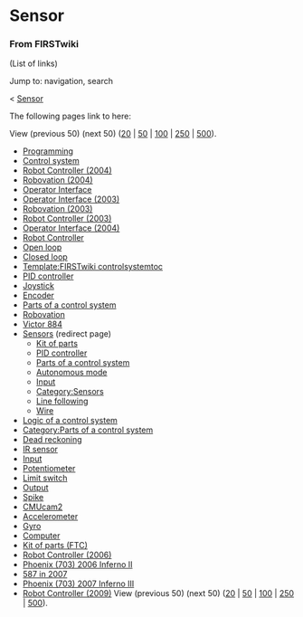 # Sensor

### From FIRSTwiki

(List of links)

Jump to: navigation, search

&lt; [Sensor](/index.php?title=Sensor&redirect=no "Sensor" )  

The following pages link to here:

View (previous 50) (next 50)
([20](/index.php?title=Special:Whatlinkshere/Sensor&limit=20&from=0
"Special:Whatlinkshere/Sensor" ) |
[50](/index.php?title=Special:Whatlinkshere/Sensor&limit=50&from=0
"Special:Whatlinkshere/Sensor" ) |
[100](/index.php?title=Special:Whatlinkshere/Sensor&limit=100&from=0
"Special:Whatlinkshere/Sensor" ) |
[250](/index.php?title=Special:Whatlinkshere/Sensor&limit=250&from=0
"Special:Whatlinkshere/Sensor" ) |
[500](/index.php?title=Special:Whatlinkshere/Sensor&limit=500&from=0
"Special:Whatlinkshere/Sensor" )).

  * [Programming](Programming "Programming" )
  * [Control system](Control_system "Control system" )
  * [Robot Controller (2004)](Robot_Controller_%282004%29 "Robot Controller \(2004\)" )
  * [Robovation (2004)](Robovation_%282004%29 "Robovation \(2004\)" )
  * [Operator Interface](operator-interface)
  * [Operator Interface (2003)](Operator_Interface_%282003%29 "Operator Interface \(2003\)" )
  * [Robovation (2003)](Robovation_%282003%29 "Robovation \(2003\)" )
  * [Robot Controller (2003)](Robot_Controller_%282003%29 "Robot Controller \(2003\)" )
  * [Operator Interface (2004)](Operator_Interface_%282004%29 "Operator Interface \(2004\)" )
  * [Robot Controller](robot-controller)
  * [Open loop](Open_loop "Open loop" )
  * [Closed loop](Closed_loop "Closed loop" )
  * [Template:FIRSTwiki controlsystemtoc](Template:FIRSTwiki_controlsystemtoc "Template:FIRSTwiki controlsystemtoc" )
  * [PID controller](PID_controller "PID controller" )
  * [Joystick](joystick)
  * [Encoder](Encoder "Encoder" )
  * [Parts of a control system](Parts_of_a_control_system "Parts of a control system" )
  * [Robovation](robovation)
  * [Victor 884](victor-884)
  * [Sensors](/index.php?title=Sensors&redirect=no "Sensors" ) (redirect page) 
    * [Kit of parts](Kit_of_parts "Kit of parts" )
    * [PID controller](PID_controller "PID controller" )
    * [Parts of a control system](Parts_of_a_control_system "Parts of a control system" )
    * [Autonomous mode](Autonomous_mode "Autonomous mode" )
    * [Input](Input "Input" )
    * [Category:Sensors](Category:Sensors "Category:Sensors" )
    * [Line following](Line_following "Line following" )
    * [Wire](Wire "Wire" )
  * [Logic of a control system](Logic_of_a_control_system "Logic of a control system" )
  * [Category:Parts of a control system](Category:Parts_of_a_control_system "Category:Parts of a control system" )
  * [Dead reckoning](Dead_reckoning "Dead reckoning" )
  * [IR sensor](IR_sensor "IR sensor" )
  * [Input](Input "Input" )
  * [Potentiometer](Potentiometer "Potentiometer" )
  * [Limit switch](Limit_switch "Limit switch" )
  * [Output](Output "Output" )
  * [Spike](spike-relay)
  * [CMUcam2](CMUcam2 "CMUcam2" )
  * [Accelerometer](Accelerometer "Accelerometer" )
  * [Gyro](gyro)
  * [Computer](Computer "Computer" )
  * [Kit of parts (FTC)](Kit_of_parts_%28FTC%29 "Kit of parts \(FTC\)" )
  * [Robot Controller (2006)](Robot_Controller_%282006%29 "Robot Controller \(2006\)" )
  * [Phoenix (703) 2006 Inferno II](Phoenix_%28703%29_2006_Inferno_II "Phoenix \(703\) 2006 Inferno II" )
  * [587 in 2007](587_in_2007 "587 in 2007" )
  * [Phoenix (703) 2007 Inferno III](Phoenix_%28703%29_2007_Inferno_III "Phoenix \(703\) 2007 Inferno III" )
  * [Robot Controller (2009)](Robot_Controller_%282009%29 "Robot Controller \(2009\)" )
View (previous 50) (next 50)
([20](/index.php?title=Special:Whatlinkshere/Sensor&limit=20&from=0
"Special:Whatlinkshere/Sensor" ) |
[50](/index.php?title=Special:Whatlinkshere/Sensor&limit=50&from=0
"Special:Whatlinkshere/Sensor" ) |
[100](/index.php?title=Special:Whatlinkshere/Sensor&limit=100&from=0
"Special:Whatlinkshere/Sensor" ) |
[250](/index.php?title=Special:Whatlinkshere/Sensor&limit=250&from=0
"Special:Whatlinkshere/Sensor" ) |
[500](/index.php?title=Special:Whatlinkshere/Sensor&limit=500&from=0
"Special:Whatlinkshere/Sensor" )).

